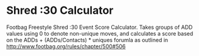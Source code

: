 # Shred :30 Calculator
Footbag Freestyle Shred :30 Event Score Calculator. Takes groups of ADD values using 0 to denote
non-unique moves, and calculates a score based on the ADDs + (ADDs/Contacts) * uniques forumla as
outlined in http://www.footbag.org/rules/chapter/500#506
